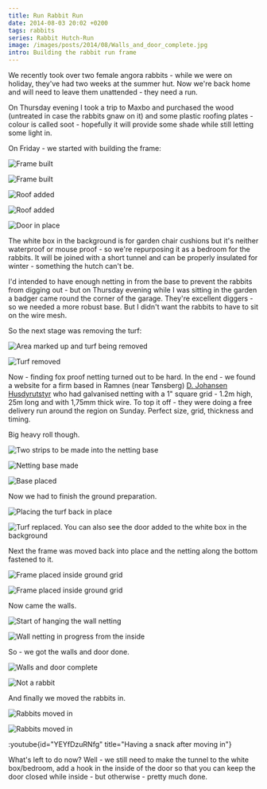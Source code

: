 ```yaml
---
title: Run Rabbit Run
date: 2014-08-03 20:02 +0200
tags: rabbits
series: Rabbit Hutch-Run
image: /images/posts/2014/08/Walls_and_door_complete.jpg
intro: Building the rabbit run frame
---
```


We recently took over two female angora rabbits - while we were on holiday, they've had two weeks at the summer hut. Now we're back home and will need to leave them unattended - they need a run.

On Thursday evening I took a trip to Maxbo and purchased the wood (untreated in case the rabbits gnaw on it) and some plastic roofing plates - colour is called soot - hopefully it will provide some shade while still letting some light in.

On Friday - we started with building the frame:

![Frame built](/images/posts/2014/08/Frame_1.jpg)

![Frame built](/images/posts/2014/08/Frame_2.jpg)

![Roof added](/images/posts/2014/08/Roof_1.jpg)

![Roof added](/images/posts/2014/08/Roof_2.jpg)

![Door in place](/images/posts/2014/08/Door.jpg)

The white box in the background is for garden chair cushions but it's neither waterproof or mouse proof - so we're repurposing it as a bedroom for the rabbits. It will be joined with a short tunnel and can be properly insulated for winter - something the hutch can't be.

I'd intended to have enough netting in from the base to prevent the rabbits from digging out - but on Thursday evening while I was sitting in the garden a badger came round the corner of the garage. They're excellent diggers - so we needed a more robust base. But I didn't want the rabbits to have to sit on the wire mesh.

So the next stage was removing the turf:

![Area marked up and turf being removed](/images/posts/2014/08/Removing_turf.jpg)

![Turf removed](/images/posts/2014/08/Turf_removed.jpg)

Now - finding fox proof netting turned out to be hard. In the end - we found a website for a firm based in Ramnes (near Tønsberg) [D. Johansen Husdyrutstyr](http://www.djohansenhusdyrutstyr.no/) who had galvanised netting with a 1" square grid - 1.2m high, 25m long and with 1,75mm thick wire. To top it off - they were doing a free delivery run around the region on Sunday. Perfect size, grid, thickness and timing.

Big heavy roll though.

![Two strips to be made into the netting base](/images/posts/2014/08/Netting_arrived-layout_of_base.jpg)

![Netting base made](/images/posts/2014/08/Base_made.jpg)

![Base placed](/images/posts/2014/08/Base_placed.jpg)

Now we had to finish the ground preparation.

![Placing the turf back in place](/images/posts/2014/08/Replacing_turf.jpg)

![Turf replaced. You can also see the door added to the white box in the background](/images/posts/2014/08/Turf_replaced.jpg)

Next the frame was moved back into place and the netting along the bottom fastened to it.

![Frame placed inside ground grid](/images/posts/2014/08/Run_placed_on_base_1.jpg)

![Frame placed inside ground grid](/images/posts/2014/08/Run_placed_on_base_2.jpg)

Now came the walls.

![Start of hanging the wall netting](/images/posts/2014/08/Start_of_wall_netting.jpg)

![Wall netting in progress from the inside](/images/posts/2014/08/Walls_in_progress.jpg)

So - we got the walls and door done.

![Walls and door complete](/images/posts/2014/08/Walls_and_door_complete.jpg)

![Not a rabbit](/images/posts/2014/08/Not_a_rabbit.jpg)

And finally we moved the rabbits in.

![Rabbits moved in](/images/posts/2014/08/Moved_in_1.jpg)

![Rabbits moved in](/images/posts/2014/08/Moved_in_2.jpg)

:youtube{id="YEYfDzuRNfg" title="Having a snack after moving in"}

What's left to do now? Well - we still need to make the tunnel to the white box/bedroom, add a hook in the inside of the door so that you can keep the door closed while inside - but otherwise - pretty much done.
